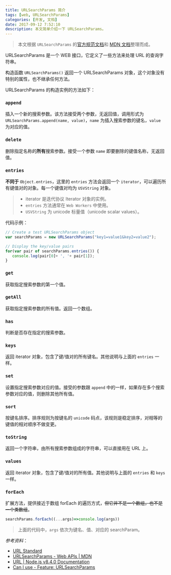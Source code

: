 ```yaml
---
title: URLSearchParams 简介
tags: [web, URLSearchParams]
categories: [开发, 文档]
date: 2017-09-12 7:52:10
description: 本文简单介绍一下 URLSearchParams。
---
```


> 本文根据 `URLSearchParams` 的[官方规范文档][spec]和 [MDN 文档][mdn]整理而成。

URLSearchParams 是一个 WEB 接口，它定义了一些方法来处理 URL 的查询字符串。

构造函数 `URLSearchParams()` 返回一个 URLSearchParams 对象，这个对象没有特别的属性，也不继承任何方法。

URLSearchParams 的构造实例的方法如下：

### `append`

插入一个新的搜索参数。该方法接受两个参数，无返回值，调用形式为 `URLSearchParams.append(name, value)`，`name` 为插入搜索参数的键名，`value` 为对应的值。

### `delete`

删除指定名称的**所有**搜索参数。接受一个参数 `name` 即要删除的键值名称，无返回值。

### `entries`

**不同于** `Object.entries`，这里的 `entries` 方法会返回一个 `iterator`，可以遍历所有键值对的对象。每一个键值对均为 `USVString` 对象。

> - iterator 是迭代协议 Iterator 对象的实例。
> - `entries` 方法通常在 `Web Workers` 中使用。
> - `USVString` 为 unicode 标量值（unicode scalar values）。

代码示例：

```js
// Create a test URLSearchParams object
var searchParams = new URLSearchParams("key1=value1&key2=value2");

// Display the key/value pairs
for(var pair of searchParams.entries()) {
   console.log(pair[0]+ ', '+ pair[1]);
}
```

### `get`

获取指定搜索参数的第一个值。

### `getAll`

获取指定搜索参数的所有值。返回一个数组。

### `has`

判断是否存在指定的搜索参数。

### `keys`

返回 iterator 对象，包含了键/值对的所有键名。其他说明与上面的 `entries` 一样。

### `set`

设置指定搜索参数对应的值。接受的参数跟 `append` 中的一样，如果存在多个搜索参数对应的值，则删除其他所有值。

### `sort`

按键名排序。排序规则为按键名的 `unicode` 码点，该规则是稳定排序，对相等的键值的相对顺序不做变更。

### `toString`

返回一个字符串，由所有搜索参数组成的字符串，可以直接用在 URL 上。

### `values`

返回 iterator 对象，包含了键/值对的所有值。其他说明与上面的 `entries` 和 `keys` 一样。

### `forEach`

扩展方法，提供接近于数组 forEach 的遍历方式，~~但它并不是一个数组，也不是一个类数组~~。

```js
searchParams.forEach((...args)=>console.log(args))
```

> 上面的代码中，`args` 依次为键名、值、对应的 searchParam。

*参考资料*：

- [URL Standard][spec]
- [URLSearchParams - Web APIs | MDN][mdn]
- [URL | Node.js v8.4.0 Documentation](https://nodejs.org/api/url.html#url_class_urlsearchparams)
- [Can I use - Feature: URLSearchParams](http://caniuse.com/#feat=urlsearchparams)

[spec]: https://url.spec.whatwg.org/#urlsearchparams
[mdn]: https://developer.mozilla.org/en-US/docs/Web/API/URLSearchParams
